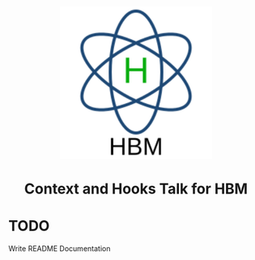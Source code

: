 <p align="center">
  <a href="https://www.gatsbyjs.org">
    <img alt="HBM" src="./src/images/hbmlogo--green.svg" width="300" />
  </a>
</p>
<h1 align="center">
  Context and Hooks Talk for HBM
</h1>

# TODO

Write README Documentation
